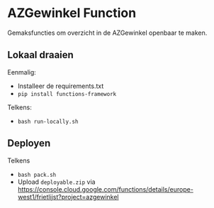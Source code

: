 # AZGewinkel Function
Gemaksfuncties om overzicht in de AZGewinkel openbaar te maken.

## Lokaal draaien
Eenmalig:
- Installeer de requirements.txt
- `pip install functions-framework`

Telkens:
- `bash run-locally.sh`

## Deployen
Telkens
- `bash pack.sh`
- Upload `deployable.zip` via https://console.cloud.google.com/functions/details/europe-west1/frietlijst?project=azgewinkel
